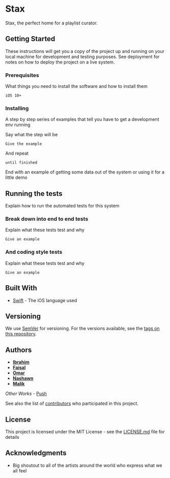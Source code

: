 # Stax

Stax, the perfect home for a playlist curator.

## Getting Started

These instructions will get you a copy of the project up and running on your local machine for development and testing purposes. See deployment for notes on how to deploy the project on a live system.

### Prerequisites

What things you need to install the software and how to install them

```
iOS 10+
```

### Installing

A step by step series of examples that tell you have to get a development env running

Say what the step will be

```
Give the example
```

And repeat

```
until finished
```

End with an example of getting some data out of the system or using it for a little demo

## Running the tests

Explain how to run the automated tests for this system

### Break down into end to end tests

Explain what these tests test and why

```
Give an example
```

### And coding style tests

Explain what these tests test and why

```
Give an example
```

## Built With

* [Swift](https://developer.apple.com/swift/) - The iOS language used


## Versioning

We use [SemVer](http://semver.org/) for versioning. For the versions available, see the [tags on this repository](https://github.com/your/project/tags).

## Authors

* [**Ibrahim**](https://github.com/icbrahimc)
* [**Faisal**](https://github.com/faisalgedi)
* [**Omar**](https://github.com/OmarB97)
* [**Nashawn**](https://github.com/nashawnch)
* [**Malik**](https://github.com/malikbunton)

*Other Works* - [Push](https://itunes.apple.com/us/app/push-app/id1289067497?mt=8)

See also the list of [contributors](https://github.com/your/project/contributors) who participated in this project.

## License

This project is licensed under the MIT License - see the [LICENSE.md](LICENSE.md) file for details

## Acknowledgments

* Big shoutout to all of the artists around the world who express what we all feel
